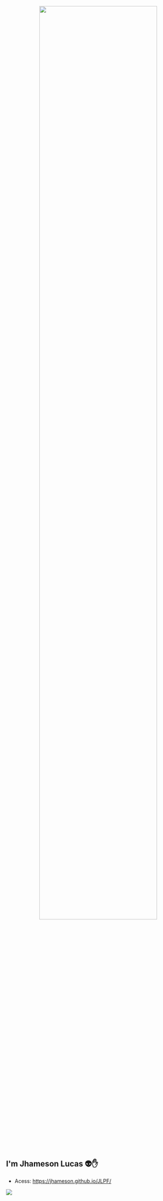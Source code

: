 <div align="center">
<img align="center" src="https://thumbs.gfycat.com/DamagedImportantAmurratsnake-size_restricted.gif" style="width: 80%" />
</div>  

<!-- ### Welcome!! :wave: -->
## I'm Jhameson Lucas :alien::raised_hand: 
- Acess: https://jhameson.github.io/JLPF/
<!-- * Técnico em informática pela EEEP Antônio Tarcísio Aragão; 
* Atualmente, estou cursando Ciência da Computação na UFC-Universidade Federal do  Ceará (Crateús, CE); 
* Estou em busca de concluir meu curso de graduação e aperfeiçoar meu desenvolvimento em Programação Web. -->
 
<!--#OpenToWork  -- :computer::fire::exclamation:   :telephone_receiver:me-->

<!-- ## Tecnologies 
<ul>
<li> 
 <img aling= "center" alt="HTML-5" height="50" width="50" src="https://raw.githubusercontent.com/devicons/devicon/master/icons/html5/html5-original.svg" style = "max-width: 100%;"> </img>
 <img aling= "center" alt="CSS3" height="50" width="50" src="https://raw.githubusercontent.com/devicons/devicon/master/icons/css3/css3-original.svg" style = "max-width: 100%;"></img>
 <img aling= "center" alt="javaScript" height="50" width="50" src="https://raw.githubusercontent.com/devicons/devicon/master/icons/javascript/javascript-original.svg" style = "max-width: 100%;"></img> 
 <img aling= "center" alt="React-Native" height="50" width="50" src="https://raw.githubusercontent.com/devicons/devicon/master/icons/react/react-original.svg" style = "max-width: 100%;"></img>
 <img aling= "center" alt="SASS" height="50" width="50" src="https://raw.githubusercontent.com/devicons/devicon/master/icons/sass/sass-original.svg" style = "max-width: 100%;"> </img>
</li>
<li>
 <img aling= "center" alt="java" height="50" width="50" src="https://raw.githubusercontent.com/devicons/devicon/master/icons/java/java-original-wordmark.svg" style = "max-width: 100%;"> </img>
 <img aling= "center" alt="CSharp" height="50" width="50" src="https://raw.githubusercontent.com/devicons/devicon/master/icons/csharp/csharp-original.svg" style = "max-width: 100%;"></img>
 <img aling= "center" alt="C" height="50" width="50" src="https://raw.githubusercontent.com/devicons/devicon/master/icons/c/c-original.svg" style = "max-width: 100%;"></img>  <img aling= "center" alt="MYSQL" height="70" width="70" src="https://raw.githubusercontent.com/devicons/devicon/master/icons/mysql/mysql-original-wordmark.svg" style = "max-width: 100%;"></img>
 <img aling= "center" alt="POSTGRE" height="70" width="70" src="https://cdn.jsdelivr.net/gh/devicons/devicon/icons/postgresql/postgresql-original.svg" style = "max-width: 90%;"></img>
 
 
 
</ul> -->





<!--  ## Contact Me  :point_down: -->
<!--
<p align="left">
Entre em contato comigo por:
</p>
-->

<!-- <p align="left">
  <a href="mailto:jhamesonlucas22@gmail.com" alt="Gmail">
  <img src="https://img.shields.io/badge/-Gmail-FF0000?style=flat-square&labelColor=FF0000&logo=gmail&logoColor=white&link=mailto:jhamesonlucas22@gmail.com" /></a>
  <a href="https://www.linkedin.com/in/jhameson-lucas-9455a5196/" alt="Linkedin"> -->
  <img src="https://img.shields.io/badge/-Linkedin-0e76a8?style=flat-square&logo=Linkedin&logoColor=white&link=https://www.linkedin.com/in/jhameson-lucas-9455a5196/"/></a>
  <!--<a href="https://www.instagram.com/lucas_jl8/" alt="Instagram">
  <img src="https://img.shields.io/badge/-Instagram-DF0174?style=flat-square&labelColor=DF0174&logo=instagram&logoColor=white&link=https://www.instagram.com/lucas_jl8/"/></a>-->
<!-- </p>   -->

<!--
![Anurag's GitHub stats](https://github-readme-stats.vercel.app/api?username=Jhameson&show_icons=true&theme=dark)

[![Top Langs](https://github-readme-stats.vercel.app/api/top-langs/?username=Jhameson&layout=compact)](https://github.com/Jhameson/github-readme-stats)
-->

